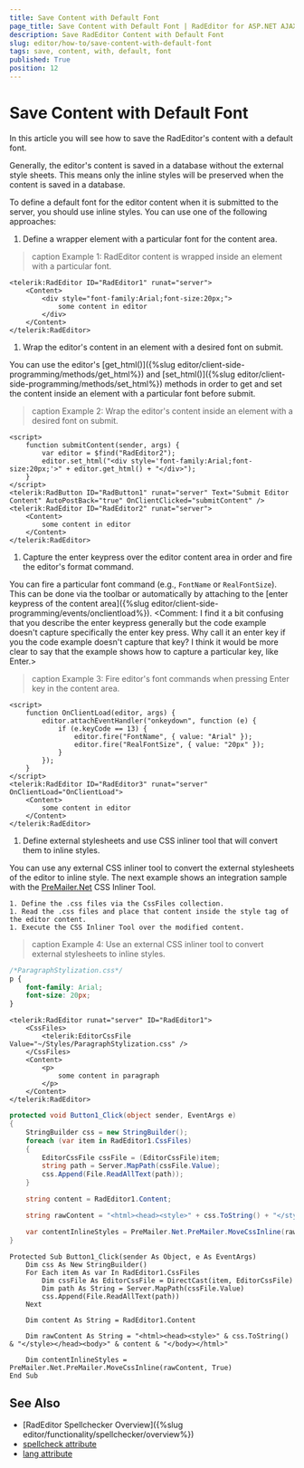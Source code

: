```yaml
---
title: Save Content with Default Font
page_title: Save Content with Default Font | RadEditor for ASP.NET AJAX Documentation
description: Save RadEditor Content with Default Font
slug: editor/how-to/save-content-with-default-font
tags: save, content, with, default, font
published: True
position: 12
---
```


# Save Content with Default Font

In this article you will see how to save the RadEditor's content with a default font.

Generally, the editor's content is saved in a database without the external style sheets. This means only the inline styles will be preserved when the content is saved in a database. 

To define a default font for the editor content when it is submitted to the server, you should use inline styles. You can use one of the following approaches:

1. Define a wrapper element with a particular font for the content area.

>caption Example 1: RadEditor content is wrapped inside an element with a particular font.

````ASP.NET
<telerik:RadEditor ID="RadEditor1" runat="server">
    <Content>
        <div style="font-family:Arial;font-size:20px;">
            some content in editor
        </div>
    </Content>
</telerik:RadEditor>
````

1. Wrap the editor's content in an element with a desired font on submit.

You can use the editor's [get_html()]({%slug editor/client-side-programming/methods/get_html%}) and [set_html()]({%slug editor/client-side-programming/methods/set_html%}) methods in order to get and set the content inside an element with a particular font before submit.

>caption Example 2: Wrap the editor's content inside an element with a desired font on submit.

````ASP.NET
<script>
    function submitContent(sender, args) {
        var editor = $find("RadEditor2");
        editor.set_html("<div style='font-family:Arial;font-size:20px;'>" + editor.get_html() + "</div>");
    }
</script>
<telerik:RadButton ID="RadButton1" runat="server" Text="Submit Editor Content" AutoPostBack="true" OnClientClicked="submitContent" />
<telerik:RadEditor ID="RadEditor2" runat="server">
    <Content>
        some content in editor
    </Content>
</telerik:RadEditor>
````

1. Capture the enter keypress over the editor content area in order and fire the editor's format command.

You can fire a particular font command (e.g., `FontName` or `RealFontSize`). This can be done via the toolbar or automatically by attaching to the [enter keypress of the content area]({%slug editor/client-side-programming/events/onclientload%}).
<Comment: I find it a bit confusing that you describe the enter keypress generally but the code example doesn't capture specifically the enter key press. Why call it an enter key if you the code example doesn't capture that key? I think it would be more clear to say that the example shows how to capture a particular key, like Enter.>
>caption Example 3: Fire editor's font commands when pressing Enter key in the content area.

````ASP.NET
<script>
    function OnClientLoad(editor, args) {
        editor.attachEventHandler("onkeydown", function (e) {
            if (e.keyCode == 13) {
                editor.fire("FontName", { value: "Arial" });
                editor.fire("RealFontSize", { value: "20px" });
            }
        });
    }
</script>
<telerik:RadEditor ID="RadEditor3" runat="server" OnClientLoad="OnClientLoad">
    <Content>
        some content in editor
    </Content>
</telerik:RadEditor>
````

1. Define external stylesheets and use CSS inliner tool that will convert them to inline styles.

You can use any external CSS inliner tool to convert the external stylesheets of the editor to inline style. The next example shows an integration sample with the [PreMailer.Net](https://github.com/milkshakesoftware/PreMailer.Net) CSS Inliner Tool.

    1. Define the .css files via the CssFiles collection.
    1. Read the .css files and place that content inside the style tag of the editor content.
    1. Execute the CSS Inliner Tool over the modified content.

>caption Example 4: Use an external CSS inliner tool to convert external stylesheets to inline styles.

````CSS
/*ParagraphStylization.css*/
p {
    font-family: Arial;
    font-size: 20px;
}

````
````ASP.NET
<telerik:RadEditor runat="server" ID="RadEditor1">
    <CssFiles>
        <telerik:EditorCssFile Value="~/Styles/ParagraphStylization.css" />
    </CssFiles>
    <Content>
        <p>
            some content in paragraph
        </p>
    </Content>
</telerik:RadEditor>
````
````C#
protected void Button1_Click(object sender, EventArgs e)
{
    StringBuilder css = new StringBuilder();
    foreach (var item in RadEditor1.CssFiles)
    {
        EditorCssFile cssFile = (EditorCssFile)item;
        string path = Server.MapPath(cssFile.Value);
        css.Append(File.ReadAllText(path));
    }

    string content = RadEditor1.Content;

    string rawContent = "<html><head><style>" + css.ToString() + "</style></head><body>" + content + "</body></html>";

    var contentInlineStyles = PreMailer.Net.PreMailer.MoveCssInline(rawContent, true);
}
````
````VB
Protected Sub Button1_Click(sender As Object, e As EventArgs)
	Dim css As New StringBuilder()
	For Each item As var In RadEditor1.CssFiles
		Dim cssFile As EditorCssFile = DirectCast(item, EditorCssFile)
		Dim path As String = Server.MapPath(cssFile.Value)
		css.Append(File.ReadAllText(path))
	Next

	Dim content As String = RadEditor1.Content

	Dim rawContent As String = "<html><head><style>" & css.ToString() & "</style></head><body>" & content & "</body></html>"

	Dim contentInlineStyles = PreMailer.Net.PreMailer.MoveCssInline(rawContent, True)
End Sub
````

## See Also

* [RadEditor Spellchecker Overview]({%slug editor/functionality/spellchecker/overview%})
* [spellcheck attribute](https://developer.mozilla.org/en-US/docs/Mozilla/Tech/XUL/Attribute/spellcheck)
* [lang attribute](https://developer.mozilla.org/en-US/docs/Mozilla/Tech/XUL/Attribute/lang)
